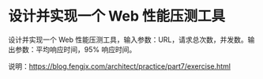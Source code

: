 
# 设计并实现一个 Web 性能压测工具

设计并实现一个 Web 性能压测工具，输入参数：URL，请求总次数，并发数。输出参数：平均响应时间，95% 响应时间。




说明：<https://blog.fengjx.com/architect/practice/part7/exercise.html>

